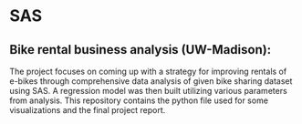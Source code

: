# SAS

## Bike rental business analysis  (UW-Madison):

The project focuses on coming up with a strategy for improving rentals of e-bikes through comprehensive data analysis of given bike sharing dataset using SAS. A regression model was then built utilizing various parameters from analysis. This repository contains the python file used for some visualizations and the final project report. 

